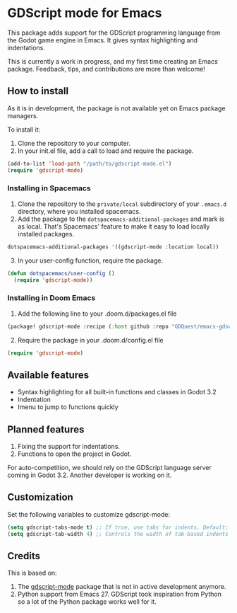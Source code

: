 # GDScript mode for Emacs #

This package adds support for the GDScript programming language from the Godot game engine in Emacs. It gives syntax highlighting and indentations.

This is currently a work in progress, and my first time creating an Emacs package. Feedback, tips, and contributions are more than welcome!


## How to install ##

As it is in development, the package is not available yet on Emacs package managers.

To install it:

1. Clone the repository to your computer.
1. In your init.el file, add a call to load and require the package.

```lisp
(add-to-list 'load-path "/path/to/gdscript-mode.el")
(require 'gdscript-mode)
```

### Installing in Spacemacs ###

1. Clone the repository to the `private/local` subdirectory of your `.emacs.d` directory, where you installed spacemacs.
2. Add the package to the `dotspacemacs-additional-packages` and mark is as local. That's Spacemacs' feature to make it easy to load locally installed packages. 

```lisp
dotspacemacs-additional-packages '((gdscript-mode :location local))
```

3. In your user-config function, require the package.

```lisp
(defun dotspacemacs/user-config ()
  (require 'gdscript-mode))
```

### Installing in Doom Emacs ###

1. Add the following line to your .doom.d/packages.el file

```lisp
(package! gdscript-mode :recipe (:host github :repo "GDQuest/emacs-gdscript-mode"))
```

2. Require the package in your .doom.d/config.el file

```lisp
(require 'gdscript-mode)
```

## Available features ##

- Syntax highlighting for all built-in functions and classes in Godot 3.2
- Indentation
- Imenu to jump to functions quickly

## Planned features ##

1. Fixing the support for indentations.
1. Functions to open the project in Godot.

For auto-competition, we should rely on the GDScript language server coming in Godot 3.2. Another developer is working on it.

## Customization ##

Set the following variables to customize gdscript-mode:

```lisp
(setq gdscript-tabs-mode t) ;; If true, use tabs for indents. Default: t
(setq gdscript-tab-width 4) ;; Controls the width of tab-based indents
```


## Credits ##

This is based on:

1. The [gdscript-mode](https://github.com/akoaysigod/gdscript-mode) package that is not in active development anymore.
1. Python support from Emacs 27. GDScript took inspiration from Python so a lot of the Python package works well for it.
